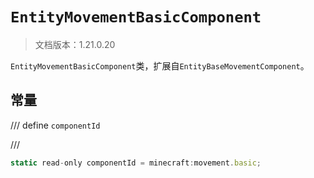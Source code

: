 # `EntityMovementBasicComponent`

> 文档版本：1.21.0.20

`EntityMovementBasicComponent`类，扩展自`EntityBaseMovementComponent`。

## 常量

/// define
`componentId`


///

```js
static read-only componentId = minecraft:movement.basic;
```

